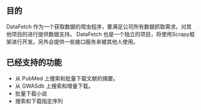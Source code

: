 ## 目的
DataFetch 作为一个获取数据的爬虫程序，要满足公司所有数据抓取需求。对其他项目的进行提供数据支持。
DataFetch 也是一个独立的项目，将使用Scrapy框架进行开发。另外会提供一些接口服务来被其他人使用。


## 已经支持的功能
- 从 PubMed 上搜索和批量下载文献的摘要。
- 从 GWASdb 上搜索和增量下载。
- 批量下载小说
- 搜索和下载指定序列

